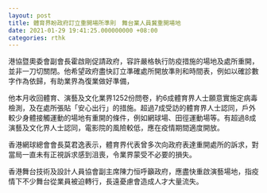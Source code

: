 ```yaml
---
layout: post
title: 體育界盼政府訂立重開場所準則　舞台業人員冀重開場地
date: 2021-01-29 19:41:25.000000000 +08:00
categories: rthk
---
```


港協暨奧委會副會長霍啟剛促請政府，容許嚴格執行防疫措施的場地及處所重開，並非一刀切關閉。他希望政府盡快訂立準確處所開放準則和時間表，例如以確診數字作為依歸，有助業界為復業做好準備，

他本月收回體育、演藝及文化業界1252份問卷，約6成體育界人士願意實施定病毒檢測，及在處所張貼「安心出行」的措施。超過7成受訪的體育界人士認同，戶外較少身體接觸運動的場地有重開的條件，例如網球場、田徑運動場等。有超過8成演藝及文化界人士認同，電影院的風險較低，應在疫情期間適度開放。

香港網球總會會長莫君逸表示，體育界代表曾多次向政府表達重開處所的訴求，對當局一直未有正視訴求感到沮喪，令業界蒙受不必要的損失。

香港舞台技術及設計人員協會副主席陳力恒呼籲政府，應盡快重啟演藝場地，指疫情下不少舞台從業員被迫轉行，長遠憂慮會造成人才大量流失。
